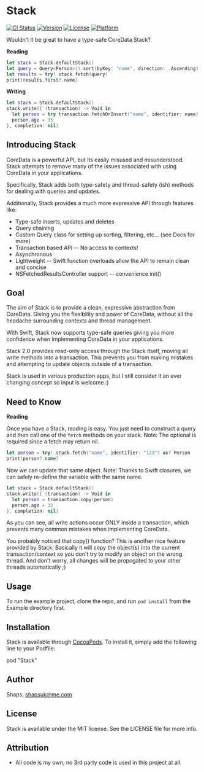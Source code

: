 # Stack

[![CI Status](http://img.shields.io/travis/shaps80/Stack.svg?style=flat)](https://travis-ci.org/shaps80/Stack)
[![Version](https://img.shields.io/cocoapods/v/Stack.svg?style=flat)](http://cocoadocs.org/docsets/Stack)
[![License](https://img.shields.io/cocoapods/l/Stack.svg?style=flat)](http://cocoadocs.org/docsets/Stack)
[![Platform](https://img.shields.io/cocoapods/p/Stack.svg?style=flat)](http://cocoadocs.org/docsets/Stack)

Wouldn't it be great to have a type-safe CoreData Stack?

__Reading__

```swift
let stack = Stack.defaultStack()
let query = Query<Person>().sort(byKey: "name", direction: .Ascending).filter("name == %@", name)
let results = try! stack.fetch(query)
print(results.first?.name)
```

__Writing__

```swift
let stack = Stack.defaultStack()
stack.write({ (transaction) -> Void in
  let person = try transaction.fetchOrInsert("name", identifier: name) as Person
  person.age = 35
}, completion: nil)
```

## Introducing Stack

CoreData is a powerful API, but its easily misused and misunderstood. Stack attempts to remove many of the issues associated with using CoreData in your applications.

Specifically, Stack adds both type-safety and thread-safety (ish) methods for dealing with queries and updates.

Additionally, Stack provides a much more expressive API through features like:

* Type-safe inserts, updates and deletes
* Query chaining
* Custom Query class for setting up sorting, filtering, etc... (see Docs for more)
* Transaction based API -- No access to contexts!
* Asynchronous
* Lightweight -- Swift function overloads allow the API to remain clean and concise
* NSFetchedResultsController support -- convenience init()

## Goal

The aim of Stack is to provide a clean, expressive abstraction from CoreData. Giving you the flexibility and power of CoreData, without all the headache surrounding contexts and thread management.

With Swift, Stack now supports type-safe queries giving you more confidence when implementing CoreData in your applications.

Stack 2.0 provides read-only access through the Stack itself, moving all write methods into a transaction. This prevents you from making mistakes and attempting to update objects outside of a transaction.

Stack is used in various production apps, but I still consider it an ever changing concept so input is welcome :)

## Need to Know

__Reading__

Once you have a Stack, reading is easy. You just need to construct a query and then call one of the `fetch` methods on your stack. Note: The optional is required since a fetch may return nil.

```swift
let person = try! stack.fetch("name", identifier: "123") as? Person
print(person?.name)
```

Now we can update that same object. Note: Thanks to Swift closures, we can safely re-define the variable with the same name.

```swift
let stack = Stack.defaultStack()
stack.write({ (transaction) -> Void in
  let person = transaction.copy(person)
  person.age = 35
}, completion: nil)
```

As you can see, all write actions occur ONLY inside a transaction, which prevents many common mistakes when implementing CoreData. 

You probably noticed that copy() function? This is another nice feature provided by Stack. Basically it will copy the object(s) into the current transaction/context so you don't try to modify an object on the wrong thread. And don't worry, all changes will be propogated to your other threads automatically ;)

## Usage

To run the example project, clone the repo, and run `pod install` from the Example directory first.	

## Installation

Stack is available through [CocoaPods](http://cocoapods.org). To install
it, simply add the following line to your Podfile:

pod "Stack"

## Author

Shaps, shapsuk@me.com

## License

Stack is available under the MIT license. See the LICENSE file for more info.

## Attribution

* All code is my own, no 3rd party code is used in this project at all. 


